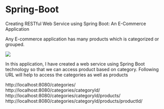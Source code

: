 # Spring-Boot
Creating RESTful Web Service using Spring Boot: An E-Commerce Application

Any E-commerce application has many products which is categorized or grouped.

![](http://mybook.scholarsu.com/wp-content/uploads/2017/01/spring-boot-product-1.png)

In this application, I have created a web service using Spring Boot technology so that we can access product based on category.
Following URL will help to access  the categories as well as products

http://localhost:8080/categories/ <br>
http://localhost:8080/categories/categoryId/ <br>
http://localhost:8080/categories/categoryId/products/ <br>
http://localhost:8080/categories/categoryId/products/productId/ <br>
